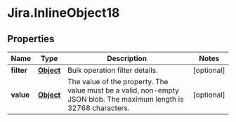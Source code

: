 # Jira.InlineObject18

## Properties

Name | Type | Description | Notes
------------ | ------------- | ------------- | -------------
**filter** | [**Object**](.md) | Bulk operation filter details. | [optional] 
**value** | [**Object**](.md) | The value of the property. The value must be a valid, non-empty JSON blob. The maximum length is 32768 characters. | [optional] 


